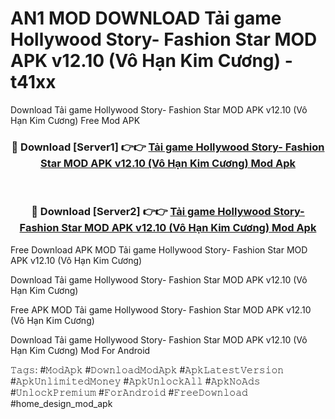 # AN1 MOD DOWNLOAD Tải game Hollywood Story- Fashion Star MOD APK v12.10 (Vô Hạn Kim Cương) - t41xx
Download Tải game Hollywood Story- Fashion Star MOD APK v12.10 (Vô Hạn Kim Cương) Free Mod APK

<div align="center">
<h3>🔴 Download [Server1] 👉👉 <a href="https://apk-comot.site?title=Tải_game_Hollywood_Story-_Fashion_Star_MOD_APK_v12.10_(Vô_Hạn_Kim_Cương)">Tải game Hollywood Story- Fashion Star MOD APK v12.10 (Vô Hạn Kim Cương) Mod Apk</a></h3><br>

<h3>🔴 Download [Server2] 👉👉 <a href="https://apk-comot.site?title=Tải_game_Hollywood_Story-_Fashion_Star_MOD_APK_v12.10_(Vô_Hạn_Kim_Cương)">Tải game Hollywood Story- Fashion Star MOD APK v12.10 (Vô Hạn Kim Cương) Mod Apk</a></h3>
</div>


Free Download APK MOD Tải game Hollywood Story- Fashion Star MOD APK v12.10 (Vô Hạn Kim Cương)

Download Tải game Hollywood Story- Fashion Star MOD APK v12.10 (Vô Hạn Kim Cương) 

Free APK MOD Tải game Hollywood Story- Fashion Star MOD APK v12.10 (Vô Hạn Kim Cương) 

Download Tải game Hollywood Story- Fashion Star MOD APK v12.10 (Vô Hạn Kim Cương) Mod For Android

𝚃𝚊𝚐𝚜: #𝙼𝚘𝚍𝙰𝚙𝚔 #𝙳𝚘𝚠𝚗𝚕𝚘𝚊𝚍𝙼𝚘𝚍𝙰𝚙𝚔 #𝙰𝚙𝚔𝙻𝚊𝚝𝚎𝚜𝚝𝚅𝚎𝚛𝚜𝚒𝚘𝚗 #𝙰𝚙𝚔𝚄𝚗𝚕𝚒𝚖𝚒𝚝𝚎𝚍𝙼𝚘𝚗𝚎𝚢 #𝙰𝚙𝚔𝚄𝚗𝚕𝚘𝚌𝚔𝙰𝚕𝚕 #𝙰𝚙𝚔𝙽𝚘𝙰𝚍𝚜 #𝚄𝚗𝚕𝚘𝚌𝚔𝙿𝚛𝚎𝚖𝚒𝚞𝚖 #𝙵𝚘𝚛𝙰𝚗𝚍𝚛𝚘𝚒𝚍 #𝙵𝚛𝚎𝚎𝙳𝚘𝚠𝚗𝚕𝚘𝚊𝚍 #home_design_mod_apk